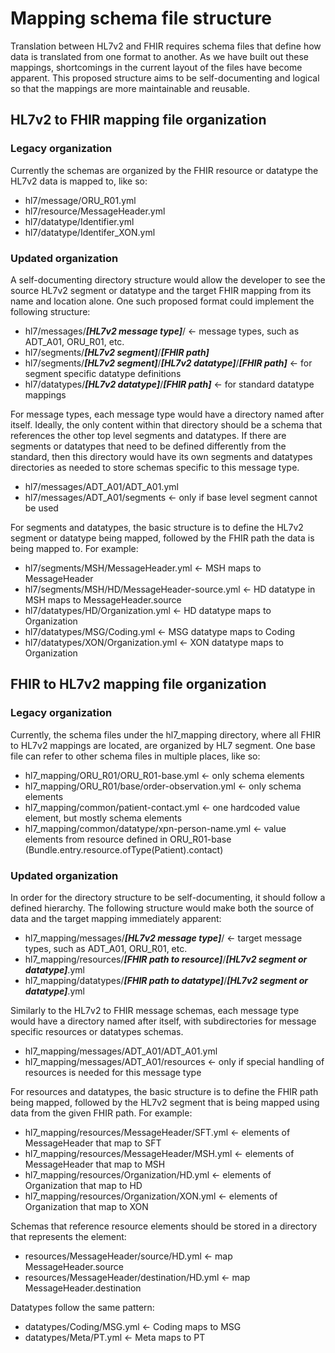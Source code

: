# Mapping schema file structure

Translation between HL7v2 and FHIR requires schema files that define how data is translated from one format to another. As we have built out these mappings, shortcomings in the current layout of the files have become apparent. This proposed structure aims to be self-documenting and logical so that the mappings are more maintainable and reusable.

## HL7v2 to FHIR mapping file organization

### Legacy organization

Currently the schemas are organized by the FHIR resource or datatype the HL7v2 data is mapped to, like so:

- hl7/message/ORU_R01.yml
- hl7/resource/MessageHeader.yml
- hl7/datatype/Identifier.yml
- hl7/datatype/Identifer_XON.yml

### Updated organization

A self-documenting directory structure would allow the developer to see the source HL7v2 segment or datatype and the target FHIR mapping from its name and location alone. One such proposed format could implement the following structure:

- hl7/messages/_**[HL7v2 message type]**_/  ← message types, such as ADT_A01, ORU_R01, etc.
- hl7/segments/_**[HL7v2 segment]**_/_**[FHIR path]**_
- hl7/segments/_**[HL7v2 segment]**_/_**[HL7v2 datatype]**_/_**[FHIR path]**_ ← for segment specific datatype definitions
- hl7/datatypes/_**[HL7v2 datatype]**_/_**[FHIR path]**_ ← for standard datatype mappings

For message types, each message type would have a directory named after itself. Ideally, the only content within that directory should be a schema that references the other top level segments and datatypes. If there are segments or datatypes that need to be defined differently from the standard, then this directory would have its own segments and datatypes directories as needed to store schemas specific to this message type.

- hl7/messages/ADT_A01/ADT_A01.yml
- hl7/messages/ADT_A01/segments ← only if base level segment cannot be used

For segments and datatypes, the basic structure is to define the HL7v2 segment or datatype being mapped, followed by the FHIR path the data is being mapped to. For example:

- hl7/segments/MSH/MessageHeader.yml ← MSH maps to MessageHeader
- hl7/segments/MSH/HD/MessageHeader-source.yml ← HD datatype in MSH maps to MessageHeader.source
- hl7/datatypes/HD/Organization.yml ← HD datatype maps to Organization
- hl7/datatypes/MSG/Coding.yml ← MSG datatype maps to Coding
- hl7/datatypes/XON/Organization.yml ← XON datatype maps to Organization

## FHIR to HL7v2 mapping file organization

### Legacy organization

Currently, the schema files under the hl7_mapping directory, where all FHIR to HL7v2 mappings are located, are organized by HL7 segment. One base file can refer to other schema files in multiple places, like so:

- hl7_mapping/ORU_R01/ORU_R01-base.yml ← only schema elements
- hl7_mapping/ORU_R01/base/order-observation.yml ← only schema elements
- hl7_mapping/common/patient-contact.yml ← one hardcoded value element, but mostly schema elements
- hl7_mapping/common/datatype/xpn-person-name.yml ← value elements from resource defined in ORU_R01-base (Bundle.entry.resource.ofType(Patient).contact)

### Updated organization

In order for the directory structure to be self-documenting, it should follow a defined hierarchy. The following structure would make both the source of data and the target mapping immediately apparent:

- hl7_mapping/messages/_**[HL7v2 message type]**_/ ← target message types, such as ADT_A01, ORU_R01, etc.
- hl7_mapping/resources/_**[FHIR path to resource]**_/_**[HL7v2 segment or datatype]**_.yml
- hl7_mapping/datatypes/_**[FHIR path to datatype]**_/_**[HL7v2 segment or datatype]**_.yml

Similarly to the HL7v2 to FHIR message schemas, each message type would have a directory named after itself, with subdirectories for message specific resources or datatypes schemas.

- hl7_mapping/messages/ADT_A01/ADT_A01.yml
- hl7_mapping/messages/ADT_A01/resources ← only if special handling of resources is needed for this message type

For resources and datatypes, the basic structure is to define the FHIR path being mapped, followed by the HL7v2 segment that is being mapped using data from the given FHIR path. For example:

- hl7_mapping/resources/MessageHeader/SFT.yml ← elements of MessageHeader that map to SFT
- hl7_mapping/resources/MessageHeader/MSH.yml ← elements of MessageHeader that map to MSH
- hl7_mapping/resources/Organization/HD.yml ← elements of Organization that map to HD
- hl7_mapping/resources/Organization/XON.yml ← elements of Organization that map to XON

Schemas that reference resource elements should be stored in a directory that represents the element:

- resources/MessageHeader/source/HD.yml ← map MessageHeader.source
- resources/MessageHeader/destination/HD.yml ← map MessageHeader.destination

Datatypes follow the same pattern:

- datatypes/Coding/MSG.yml ← Coding maps to MSG
- datatypes/Meta/PT.yml ← Meta maps to PT
